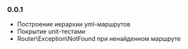 ### 0.0.1
- Построение иерархии yml-маршрутов
- Покрытие unit-тестами
- Router\Exception\NotFound при ненайденном маршруте